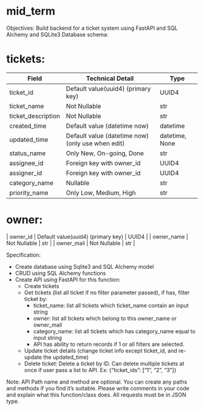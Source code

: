 # mid_term
Objectives: Build backend for a ticket system using FastAPI and SQL Alchemy and SQLite3
Database schema:

# tickets:

| Field | Technical Detail | Type |
| ----------- | ----------- | ----------- |
| ticket_id | Default value(uuid4) (primary key) | UUID4 |
| ticket_name | Not Nullable | str |
| ticket_description | Not Nullable | str |
| created_time | Default value (datetime now) | datetime |
| updated_time | Default value (datetime now) (only use when edit) | datetime, None |
| status_name | Only New, On-going, Done|str|
| assignee_id | Foreign key with owner_id | UUID4 |
| assigner_id | Foreign key with owner_id | UUID4 |
| category_name | Nullable | str |
| priority_name | Only Low, Medium, High | str |

# owner:
| owner_id | Default value(uuid4) (primary key) | UUID4 |
| owner_name | Not Nullable | str |
| owner_mail | Not Nullable | str |



Specification:
- Create database using Sqlite3 and SQL Alchemy model
- CRUD using SQL Alchemy functions
- Create API using FastAPI for this function:
	+ Create tickets
	+ Get tickets (list all ticket if no filter parameter passed), if has, filter ticket by:
		- ticket_name: list all tickets which ticket_name contain an input string
		- owner: list all tickets which belong to this owner_name or owner_mail
		- category_name: list all tickets which has category_name equal to input string
		- API has ability to return records if 1 or all filters are selected.
	+ Update ticket details (change ticket info except ticket_id, and re-update the updated_time)
	+ Delete ticket: Delete a ticket by ID. Can delete multiple tickets at once if user pass a list to API. Ex: {“ticket_ids”: [“1”, “2”, “3”]}

Note: API Path name and method are optional. You can create any paths and methods if you find it’s suitable. Please write comments in your code and explain what this function/class does. All requests must be in JSON type.
